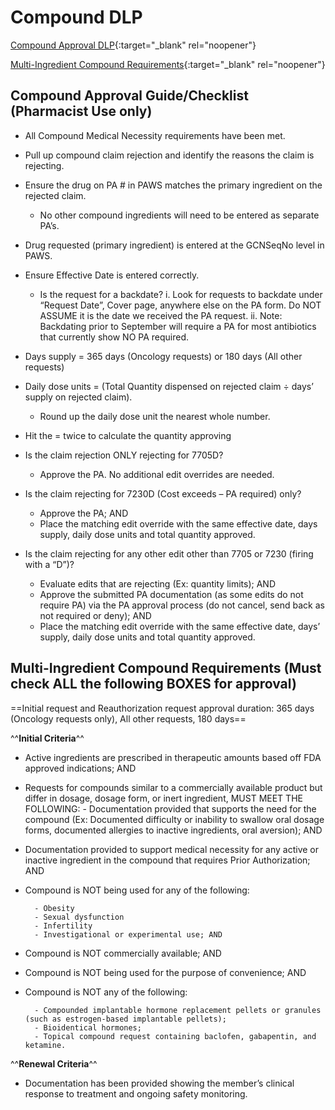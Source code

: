 # Compound DLP 

[Compound Approval DLP](https://mygainwell-my.sharepoint.com/:w:/g/personal/christopher_nguyen_gainwelltechnologies_com/EUDKPb80av5FsS1W2u1PHjcBOZ3bmnSE9yN7WY25BOBx4A?e=3hejCT){:target="_blank" rel="noopener"}

[Multi-Ingredient Compound Requirements](https://mygainwell-my.sharepoint.com/:w:/g/personal/christopher_nguyen_gainwelltechnologies_com/EWvD6dnHu3tHhLGqxAAr02UBsT3xTjkHKfUtWLVTr1Jr4w?e=4NCh6d){:target="_blank" rel="noopener"}

## Compound Approval Guide/Checklist (Pharmacist Use only)

- All Compound Medical Necessity requirements have been met.
- Pull up compound claim rejection and identify the reasons the claim is rejecting.
- Ensure the drug on PA # in PAWS matches the primary ingredient on the rejected claim.
    - No other compound ingredients will need to be entered as separate PA’s.

- Drug requested (primary ingredient) is entered at the GCNSeqNo level in PAWS.
- Ensure Effective Date is entered correctly.
    - Is the request for a backdate?
          i.	Look for requests to backdate under “Request Date”, Cover page, anywhere else on the PA form. Do NOT ASSUME it is the date we received the PA request.
          ii.	Note: Backdating prior to September will require a PA for most antibiotics that currently show NO PA required.

- Days supply = 365 days (Oncology requests) or 180 days (All other requests)
- Daily dose units = (Total Quantity dispensed on rejected claim ÷ days’ supply on rejected claim).
    - Round up the daily dose unit the nearest whole number.

- Hit the = twice to calculate the quantity approving
- Is the claim rejection ONLY rejecting for 7705D?
    - Approve the PA. No additional edit overrides are needed.
    
- Is the claim rejecting for 7230D (Cost exceeds – PA required) only? 
    - Approve the PA; AND 
    - Place the matching edit override with the same effective date, days supply, daily dose units and total quantity approved.

- Is the claim rejecting for any other edit other than 7705 or 7230 (firing with a “D”)?
    - Evaluate edits that are rejecting (Ex: quantity limits); AND 
    - Approve the submitted PA documentation (as some edits do not require PA) via the PA approval process (do not cancel, send back as not required or deny); AND
    - Place the matching edit override with the same effective date, days’ supply, daily dose units and total quantity approved.
 
## Multi-Ingredient Compound Requirements (Must check ALL the following BOXES for approval)

==Initial request and Reauthorization request approval duration: 365 days (Oncology requests only), All other requests, 180 days==

^^**Initial Criteria**^^

- Active ingredients are prescribed in therapeutic amounts based off FDA approved indications; AND
- Requests for compounds similar to a commercially available product but differ in dosage, dosage form, or inert ingredient, MUST MEET THE FOLLOWING:
        - Documentation provided that supports the need for the compound (Ex: Documented difficulty or inability to swallow oral dosage forms, documented allergies to inactive ingredients, oral aversion); AND

- Documentation provided to support medical necessity for any active or inactive ingredient in the compound that requires Prior Authorization; AND
- Compound is NOT being used for any of the following:
  
        - Obesity
        - Sexual dysfunction
        - Infertility
        - Investigational or experimental use; AND

- Compound is NOT commercially available; AND
- Compound is NOT being used for the purpose of convenience; AND
- Compound is NOT any of the following:
  
        - Compounded implantable hormone replacement pellets or granules (such as estrogen-based implantable pellets);
        - Bioidentical hormones;
        - Topical compound request containing baclofen, gabapentin, and ketamine. 

^^**Renewal Criteria**^^

- Documentation has been provided showing the member’s clinical response to treatment and ongoing safety monitoring.



